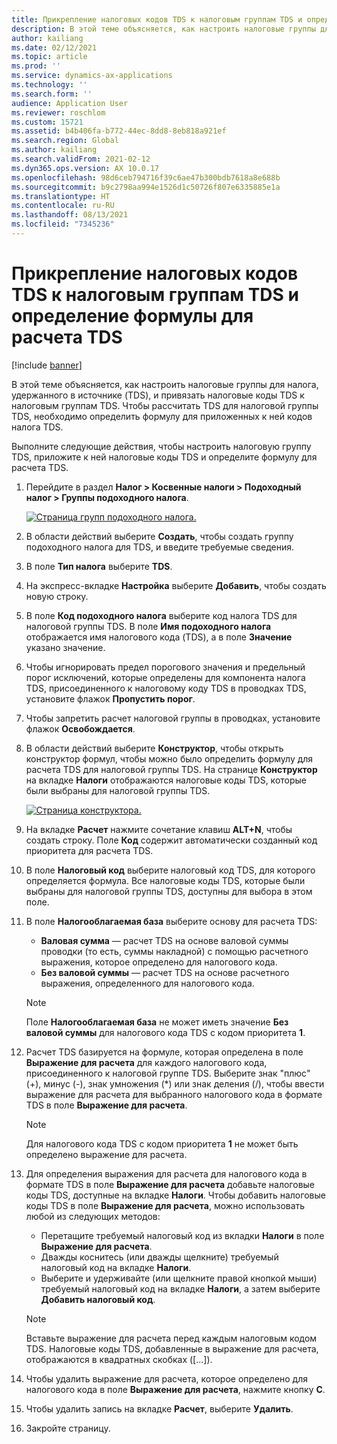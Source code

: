 ```yaml
---
title: Прикрепление налоговых кодов TDS к налоговым группам TDS и определение формулы для расчета TDS
description: В этой теме объясняется, как настроить налоговые группы для налога, удержанного в источнике (TDS), и привязать налоговые коды TDS к налоговым группам TDS. Чтобы рассчитать TDS для налоговой группы TDS, необходимо определить формулу для приложенных к ней кодов налога TDS.
author: kailiang
ms.date: 02/12/2021
ms.topic: article
ms.prod: ''
ms.service: dynamics-ax-applications
ms.technology: ''
ms.search.form: ''
audience: Application User
ms.reviewer: roschlom
ms.custom: 15721
ms.assetid: b4b406fa-b772-44ec-8dd8-8eb818a921ef
ms.search.region: Global
ms.author: kailiang
ms.search.validFrom: 2021-02-12
ms.dyn365.ops.version: AX 10.0.17
ms.openlocfilehash: 98d6ceb794716f39c6ae47b300bdb7618a8e688b
ms.sourcegitcommit: b9c2798aa994e1526d1c50726f807e6335885e1a
ms.translationtype: HT
ms.contentlocale: ru-RU
ms.lasthandoff: 08/13/2021
ms.locfileid: "7345236"
---
```

# <a name="attach-tds-tax-codes-to-tds-tax-groups-and-define-the-formula-for-calculating-tds"></a>Прикрепление налоговых кодов TDS к налоговым группам TDS и определение формулы для расчета TDS

[!include [banner](../includes/banner.md)]

В этой теме объясняется, как настроить налоговые группы для налога, удержанного в источнике (TDS), и привязать налоговые коды TDS к налоговым группам TDS. Чтобы рассчитать TDS для налоговой группы TDS, необходимо определить формулу для приложенных к ней кодов налога TDS.

Выполните следующие действия, чтобы настроить налоговую группу TDS, приложите к ней налоговые коды TDS и определите формулу для расчета TDS.

1. Перейдите в раздел **Налог \> Косвенные налоги \> Подоходный налог \> Группы подоходного налога**.

    [![Страница групп подоходного налога.](./media/apac-ind-TDS-29.png)](./media/apac-ind-TDS-29.png)

2. В области действий выберите **Создать**, чтобы создать группу подоходного налога для TDS, и введите требуемые сведения.
3. В поле **Тип налога** выберите **TDS**.
4. На экспресс-вкладке **Настройка** выберите **Добавить**, чтобы создать новую строку.
5. В поле **Код подоходного налога** выберите код налога TDS для налоговой группы TDS. В поле **Имя подоходного налога** отображается имя налогового кода (TDS), а в поле **Значение** указано значение.
6. Чтобы игнорировать предел порогового значения и предельный порог исключений, которые определены для компонента налога TDS, присоединенного к налоговому коду TDS в проводках TDS, установите флажок **Пропустить порог**.
7. Чтобы запретить расчет налоговой группы в проводках, установите флажок **Освобождается**.
8. В области действий выберите **Конструктор**, чтобы открыть конструктор формул, чтобы можно было определить формулу для расчета TDS для налоговой группы TDS. На странице **Конструктор** на вкладке **Налоги** отображаются налоговые коды TDS, которые были выбраны для налоговой группы TDS.

    [![Страница конструктора.](./media/apac-ind-TDS-30.png)](./media/apac-ind-TDS-30.png)

9. На вкладке **Расчет** нажмите сочетание клавиш **ALT+N**, чтобы создать строку. Поле **Код** содержит автоматически созданный код приоритета для расчета TDS.
10. В поле **Налоговый код** выберите налоговый код TDS, для которого определяется формула. Все налоговые коды TDS, которые были выбраны для налоговой группы TDS, доступны для выбора в этом поле.
11. В поле **Налогооблагаемая база** выберите основу для расчета TDS:

    - **Валовая сумма** — расчет TDS на основе валовой суммы проводки (то есть, суммы накладной) с помощью расчетного выражения, которое определено для налогового кода.
    - **Без валовой суммы** — расчет TDS на основе расчетного выражения, определенного для налогового кода.

    > [!NOTE]
    > Поле **Налогооблагаемая база** не может иметь значение **Без валовой суммы** для налогового кода TDS с кодом приоритета **1**.

12. Расчет TDS базируется на формуле, которая определена в поле **Выражение для расчета** для каждого налогового кода, присоединенного к налоговой группе TDS. Выберите знак "плюс" (+), минус (-), знак умножения (\*) или знак деления (/), чтобы ввести выражение для расчета для выбранного налогового кода в формате TDS в поле **Выражение для расчета**.

    > [!NOTE]
    > Для налогового кода TDS с кодом приоритета **1** не может быть определено выражение для расчета.

13. Для определения выражения для расчета для налогового кода в формате TDS в поле **Выражение для расчета** добавьте налоговые коды TDS, доступные на вкладке **Налоги**. Чтобы добавить налоговые коды TDS в поле **Выражение для расчета**, можно использовать любой из следующих методов:

    - Перетащите требуемый налоговый код из вкладки **Налоги** в поле **Выражение для расчета**.
    - Дважды коснитесь (или дважды щелкните) требуемый налоговый код на вкладке **Налоги**.
    - Выберите и удерживайте (или щелкните правой кнопкой мыши) требуемый налоговый код на вкладке **Налоги**, а затем выберите **Добавить налоговый код**.

    > [!NOTE]
    > Вставьте выражение для расчета перед каждым налоговым кодом TDS. Налоговые коды TDS, добавленные в выражение для расчета, отображаются в квадратных скобках (\[...\]).

14. Чтобы удалить выражение для расчета, которое определено для налогового кода в поле **Выражение для расчета**, нажмите кнопку **C**.
15. Чтобы удалить запись на вкладке **Расчет**, выберите **Удалить**.
16. Закройте страницу.

